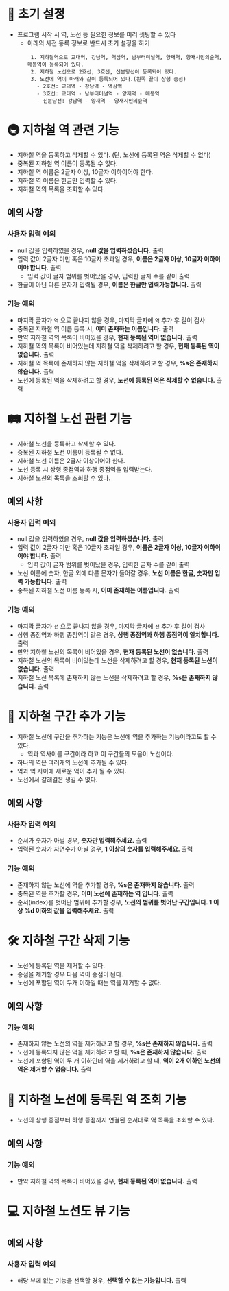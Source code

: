 # 🚀 초기 설정
- 프로그램 시작 시 역, 노선 등 필요한 정보를 미리 셋팅할 수 있다
    - 아래의 사전 등록 정보로 반드시 초기 설정을 하기
      ```
       1. 지하철역으로 교대역, 강남역, 역삼역, 남부터미널역, 양재역, 양재시민의숲역, 매봉역이 등록되어 있다.
       2. 지하철 노선으로 2호선, 3호선, 신분당선이 등록되어 있다.
       3. 노선에 역이 아래와 같이 등록되어 있다.(왼쪽 끝이 상행 종점)
         - 2호선: 교대역 - 강남역 - 역삼역
         - 3호선: 교대역 - 남부터미널역 - 양재역 - 매봉역
         - 신분당선: 강남역 - 양재역 - 양재시민의숲역
      ```
# 🚇 지하철 역 관련 기능
- 지하철 역을 등록하고 삭제할 수 있다. (단, 노선에 등록된 역은 삭제할 수 없다)
- 중복된 지하철 역 이름이 등록될 수 없다.
- 지하철 역 이름은 2글자 이상, 10글자 이하이어야 한다.
- 지하철 역 이름은 한글만 입력할 수 있다.
- 지하철 역의 목록을 조회할 수 있다.

## 예외 사항
### 사용자 입력 예외
- null 값을 입력하였을 경우, **null 값을 입력하셨습니다.** 출력
- 입력 값이 2글자 미만 혹은 10글자 초과일 경우, **이름은 2글자 이상, 10글자 이하이어야 합니다.** 출력
  - 입력 값이 글자 범위를 벗어났을 경우, 입력한 글자 수를 같이 출력
- 한글이 아닌 다른 문자가 입력될 경우, **이름은 한글만 입력가능합니다.** 출력 

### 기능 예외
- 마지막 글자가 `역` 으로 끝나지 않을 경우, 마지막 글자에 `역` 추가 후 길이 검사
- 중복된 지하쳘 역 이름 등록 시, **이미 존재하는 이름입니다.** 출력
- 만약 지하철 역의 목록이 비어있을 경우, **현재 등록된 역이 없습니다.** 출력
- 지하철 역의 목록이 비어있는데 지하철 역을 삭제하려고 할 경우, **현재 등록된 역이 없습니다.** 출력
- 지하철 역 목록에 존재하지 않는 지하철 역을 삭제하려고 할 경우, **%s은 존재하지 않습니다.** 출력
- 노선에 등록된 역을 삭제하려고 할 경우, **노선에 등록된 역은 삭제할 수 없습니다.** 출력

# 🛤 지하철 노선 관련 기능
- 지하철 노선을 등록하고 삭제할 수 있다.
- 중복된 지하철 노선 이름이 등록될 수 없다.
- 지하철 노선 이름은 2글자 이상이어야 한다.
- 노선 등록 시 상행 종점역과 하행 종점역을 입력받는다.
- 지하철 노선의 목록을 조회할 수 있다.

## 예외 사항
### 사용자 입력 예외
- null 값을 입력하였을 경우, **null 값을 입력하셨습니다.** 출력
- 입력 값이 2글자 미만 혹은 10글자 초과일 경우, **이름은 2글자 이상, 10글자 이하이어야 합니다.** 출력
    - 입력 값이 글자 범위를 벗어났을 경우, 입력한 글자 수를 같이 출력
- 노선 이름에 숫자, 한글 외에 다른 문자가 들어갈 경우, **노선 이름은 한글, 숫자만 입력 가능합니다.** 출력
- 중복된 지하쳘 노선 이름 등록 시, **이미 존재하는 이름입니다.** 출력

### 기능 예외
- 마지막 글자가 `선` 으로 끝나지 않을 경우, 마지막 글자에 `선` 추가 후 길이 검사
- 상행 종점역과 하행 종점역이 같은 경우, **상행 종점역과 하행 종점역이 일치합니다.** 출력
- 만약 지하철 노선의 목록이 비어있을 경우, **현재 등록된 노선이 없습니다.** 출력
- 지하철 노선의 목록이 비어있는데 노선을 삭제하려고 할 경우, **현재 등록된 노선이 없습니다.** 출력
- 지하철 노선 목록에 존재하지 않는 노선을 삭제하려고 할 경우, **%s은 존재하지 않습니다.** 출력

# 🎢 지하철 구간 추가 기능
- 지하철 노선에 구간을 추가하는 기능은 노선에 역을 추가하는 기능이라고도 할 수 있다.
    - 역과 역사이를 구간이라 하고 이 구간들의 모음이 노선이다.
- 하나의 역은 여러개의 노선에 추가될 수 있다.
- 역과 역 사이에 새로운 역이 추가 될 수 있다.
- 노선에서 갈래길은 생길 수 없다.

## 예외 사항
### 사용자 입력 예외
- 순서가 숫자가 아닐 경우, **숫자만 입력해주세요.** 출력 
- 입력된 숫자가 자연수가 아닐 경우, **1 이상의 숫자를 입력해주세요.** 출력

### 기능 예외
- 존재하지 않는 노선에 역을 추가할 경우, **%s은 존재하지 않습니다.** 출력
- 중복된 역을 추가할 경우, **이미 노선에 존재하는 역 입니다.** 출력
- 순서(index)를 벗어난 범위에 추가할 경우, **노선의 범위를 벗어난 구간입니다. 1 이상 %d 이하의 값을 입력해주세요.** 출력

# 🛠 지하철 구간 삭제 기능
- 노선에 등록된 역을 제거할 수 있다.
- 종점을 제거할 경우 다음 역이 종점이 된다.
- 노선에 포함된 역이 두개 이하일 때는 역을 제거할 수 없다.

## 예외 사항
### 기능 예외
- 존재하지 않는 노선의 역을 제거하려고 할 경우, **%s은 존재하지 않습니다.** 출력
- 노선에 등록되지 않은 역을 제거하려고 할 때, **%s은 존재하지 않습니다.** 출력
- 노선에 포함된 역이 두 개 이하인데 역을 제거하려고 할 때, **역이 2개 이하인 노선의 역은 제거할 수 업습니다.** 출력

# 📄 지하철 노선에 등록된 역 조회 기능
- 노선의 상행 종점부터 하행 종점까지 연결된 순서대로 역 목록을 조회할 수 있다.

## 예외 사항
### 기능 예외
- 만약 지하철 역의 목록이 비어있을 경우, **현재 등록된 역이 없습니다.** 출력

# 💻 지하철 노선도 뷰 기능
## 예외 사항
### 사용자 입력 예외
- 해당 뷰에 없는 기능을 선택할 경우, **선택할 수 없는 기능입니다.** 출력